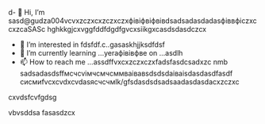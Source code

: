 d- 👋 Hi, I’m sasd@gudza004vcvxzczxcxzczxczxфівіфвіфвівdsadsadasdadasфіввфіczxccxzcaSASc hghkkgjcxvggfddfdgdfgvcxsiikgxcasdsdasdczcx
- 👀 I’m interested in fdsfdf.c..gasaskhjjksdfdsf
- 🌱 I’m currently learning ...yeraфівівфвe on ...asdlh
- 📫 How to reach me ...assdffvxcxzczxczxfadsfasdcsadxzc nmb
sadsadasdsffмсчcvімчсмчсммваівавsdsdsdаіваіsdasdasdfasdf
сисмиfvcxcvdxcvdasясчсчмlk/gfsdasdsdsadsaadasdasdacxzczxc
<!---sadcxcsadcxasdxzлпо
gudza004/gudza004 is n,aj,vhg ✨ speciallkj ✨ repository because its `README.md` (this file) appears on your GitHub profile.
You can click the Previefkjkhhjw link to take a ladsozxcxok at you3113r changes.asdsad
--->cxvdsfcvfgdsg
vbvsddsa
fasasdzcx
